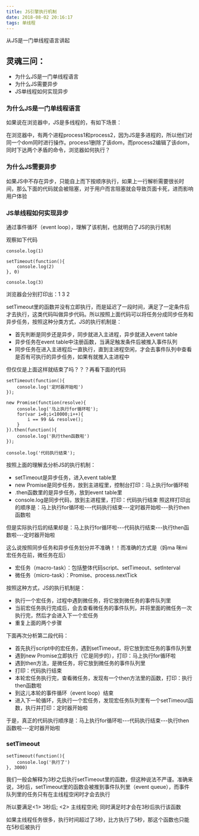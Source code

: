 ```yaml
---
title: JS引擎执行机制
date: 2018-08-02 20:16:17
tags: 单线程
---
```

从JS是一门单线程语言讲起
<!-- more -->
## 灵魂三问：
- 为什么JS是一门单线程语言
- 为什么JS需要异步
- JS单线程如何实现异步

### 为什么JS是一门单线程语言
如果说在浏览器中，JS是多线程的，有如下场景：

在浏览器中，有两个进程process1和process2，因为JS是多进程的，所以他们对同一个dom同时进行操作。process1删除了该dom，而process2编辑了该dom，同时下达两个矛盾的命令，浏览器如何执行？

### 为什么JS需要异步
如果JS中不存在异步，只能自上而下按顺序执行，如果上一行解析需要很长时间，那么下面的代码就会被阻塞，对于用户而言阻塞就会导致页面卡死，进而影响用户体验

### JS单线程如何实现异步
通过事件循环（event loop），理解了该机制，也就明白了JS的执行机制

观察如下代码
```
console.log(1)

setTimeout(function(){
    console.log(2)
}, 0)

console.log(3)
```
浏览器会分别打印出：1 3 2

setTimeout里的函数并没有立即执行，而是延迟了一段时间，满足了一定条件后才去执行，这类代码叫做异步代码。所以按照上面代码可以将任务分成同步任务和异步任务，按照这种分类方式，JS的执行机制是：
- 首先判断是同步还是异步，同步就进入主进程，异步就进入event table
- 异步任务在event table中注册函数，当满足触发条件后被推入事件队列
- 同步任务在进入主进程后一直执行，直到主进程空闲，才会去事件队列中查看是否有可执行的异步任务，如果有就推入主进程中

但仅仅是上面这样就结束了吗？？？再看下面的代码
```
setTimeout(function(){
    console.log('定时器开始啦')
});

new Promise(function(resolve){
    console.log('马上执行for循环啦');
    for(var i=0;i<10000;i++){
        i == 99 && resolve();
    }
}).then(function(){
    console.log('执行then函数啦')
});

console.log('代码执行结束');
```
按照上面的理解去分析JS的执行机制：
- setTimeout是异步任务，进入event table里
- new Promise是同步任务，放到主进程里，控制台打印：马上执行for循环啦
- .then函数里的是异步任务，放到event table里
- console.log是同步代码，放到主进程里，打印：代码执行结束
照这样打印出的顺序是：马上执行for循环啦---代码执行结束---定时器开始啦---执行then函数啦

但是实际执行后的结果却是：马上执行for循环啦---代码执行结束---执行then函数啦---定时器开始啦

这么说按照同步任务和异步任务划分并不准确！！而准确的方式是（妈ma 咪mi 宏任务在前，微任务在后）
- 宏任务（macro-task）：包括整体代码script、setTimeout、setInterval
- 微任务（micro-task）：Promise、process.nextTick

按照这种方式，JS的执行机制是：
- 执行一个宏任务，过程中遇到微任务，将它放到微任务的事件队列里
- 当前宏任务执行完成后，会去查看微任务的事件队列，并将里面的微任务一次执行完，然后才会进入下一个宏任务
- 重复上面的两个步骤

下面再次分析第二段代码：
- 首先执行script中的宏任务，遇到setTimeout，将它放到宏任务的事件队列里
- 遇到new Promise立即执行（它是同步的），打印：马上执行for循环啦
- 遇到then方法，是微任务，将它放到微任务的事件队列里
- 打印：代码执行结束
- 本轮宏任务执行完，查看微任务，发现有一个then方法里的函数，打印：执行then函数啦
- 到这儿本轮的事件循环（event loop）结束
- 进入下一轮循环，先执行一个宏任务，发现宏任务队列里有一个setTimeout函数，执行并打印：定时器开始啦

于是，真正的代码执行顺序是：马上执行for循环啦---代码执行结束---执行then函数啦---定时器开始啦
### setTimeout
```
setTimeout(function(){
    console.log('执行了')
}, 3000)
```
我们一般会解释为3秒之后执行setTimeout里的函数，但这种说法不严谨。准确来说，3秒后，setTimeout里的函数会被推到事件队列里（event queue），而事件队列里的任务只有在主线程空闲时才会去执行

所以要满足<1> 3秒后; <2> 主线程空闲; 同时满足时才会在3秒后执行该函数

如果主线程任务很多，执行时间超过了3秒，比方执行了5秒，那这个函数也只能在5秒后被执行
